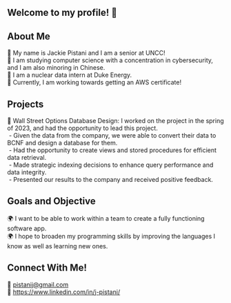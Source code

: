 ## Welcome to my profile! 👋

## About Me
🔆 My name is Jackie Pistani and I am a senior at UNCC! <br/>
🔆 I am studying computer science with a concentration in cybersecurity, and I am also minoring in Chinese. <br/>
🔆 I am a nuclear data intern at Duke Energy. <br/>
🔆 Currently, I am working towards getting an AWS certificate!

## Projects
🌿 Wall Street Options Database Design: I worked on the project in the spring of 2023, and had the opportunity to lead this project. <br/>
&nbsp;- Given the data from the company, we were able to convert their data to BCNF and design a database for them. <br/>
&nbsp;- Had the opportunity to create views and stored procedures for efficient data retrieval. <br/>
&nbsp;- Made strategic indexing decisions to enhance query performance and data integrity. <br/>
&nbsp;- Presented our results to the company and received positive feedback. 

## Goals and Objective
🌍 I want to be able to work within a team to create a fully functioning software app. <br/>
🌍 I hope to broaden my programming skills by improving the languages I know as well as learning new ones. 

## Connect With Me!
📧 pistanij@gmail.com <br/>
🔗 https://www.linkedin.com/in/j-pistani/ 
